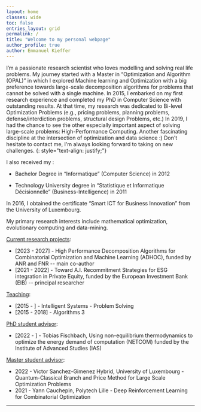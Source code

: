 ```yaml
---
layout: home
classes: wide
toc: false
entries_layout: grid
permalink: /
title: "Welcome to my personal webpage"
author_profile: true
author: Emmanuel Kieffer
---
```


I’m a passionate research scientist who loves modelling and solving real life problems.
My journey started with a Master in “Optimization and Algorithm (OPAL)” in which I explored Machine learning and Optimization with a big preference towards large-scale decomposition algorithms for problems that cannot be solved with a single machine.
In 2015, I embarked on my first research experience and completed my PhD in Computer Science with outstanding results. At that time, my research was dedicated to Bi-level Optimization Problems (e.g., pricing problems, planning problems, defense/interdiction problems, structural design Problems, etc.)
In 2019, I had the chance to see the other especially important aspect of solving large-scale problems: High-Performance Computing. Another fascinating discipline at the intersection of optimization and data science :)
Don't hesitate to contact me, I'm always looking forward to taking on new challenges.
{: style="text-align: justify;"}


I also received my :

* Bachelor Degree in “Informatique” (Computer Science) in 2012

* Technology University degree in “Statistique et Informatique Décisionnelle” (Business-Intelligence) in 2011

In 2016, I obtained the certificate “Smart ICT for Business Innovation” from the University of Luxembourg.

My primary research interests include mathematical optimization, evolutionary computing and data-mining.

<u>Current research projects</u>:

* [2023 - 2027] - High Performance Decomposition Algorithms for Combinatorial Optimization and Machine Learning (ADHOC), funded by ANR and FNR -- main co-author
* [2021 - 2022] - Toward A.I. Recommitment Strategies for ESG integration in Private Equity, funded by the European Investment Bank (EIB) -- principal researcher

<u>Teaching</u>:

* [2015 -         ]  - Intelligent Systems - Problem Solving
* [2015 - 2018]  - Algorithms 3


<u>PhD student advisor</u>:

* [2022 -        ] - Tobias Fischbach, Using non-equilibrium thermodynamics to optimize the energy demand of computation (NETCOM) funded by the Institute of Advanced Studies (IAS)


<u>Master student advisor</u>:

* 2022 - Victor Sanchez-Gimenez Hybrid, University of Luxembourg - Quantum-Classical Branch and Price Method for Large Scale Optimization Problems
* 2021 - Yann Cauchepin, Polytech Lille - Deep Reinforcement Learning for Combinatorial Optimization



---

